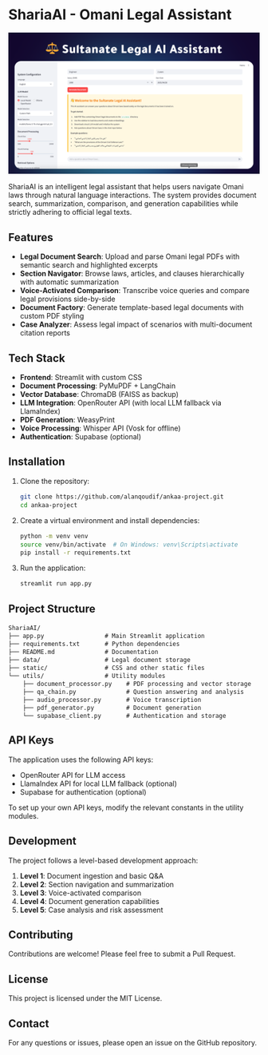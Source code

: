 # ShariaAI - Omani Legal Assistant

![ShariaAI Logo](./pho.png)

ShariaAI is an intelligent legal assistant that helps users navigate Omani laws through natural language interactions. The system provides document search, summarization, comparison, and generation capabilities while strictly adhering to official legal texts.

## Features

- **Legal Document Search**: Upload and parse Omani legal PDFs with semantic search and highlighted excerpts
- **Section Navigator**: Browse laws, articles, and clauses hierarchically with automatic summarization
- **Voice-Activated Comparison**: Transcribe voice queries and compare legal provisions side-by-side
- **Document Factory**: Generate template-based legal documents with custom PDF styling
- **Case Analyzer**: Assess legal impact of scenarios with multi-document citation reports

## Tech Stack

- **Frontend**: Streamlit with custom CSS
- **Document Processing**: PyMuPDF + LangChain
- **Vector Database**: ChromaDB (FAISS as backup)
- **LLM Integration**: OpenRouter API (with local LLM fallback via LlamaIndex)
- **PDF Generation**: WeasyPrint
- **Voice Processing**: Whisper API (Vosk for offline)
- **Authentication**: Supabase (optional)

## Installation

1. Clone the repository:
   ```bash
   git clone https://github.com/alanqoudif/ankaa-project.git
   cd ankaa-project
   ```

2. Create a virtual environment and install dependencies:
   ```bash
   python -m venv venv
   source venv/bin/activate  # On Windows: venv\Scripts\activate
   pip install -r requirements.txt
   ```

3. Run the application:
   ```bash
   streamlit run app.py
   ```

## Project Structure

```
ShariaAI/
├── app.py                 # Main Streamlit application
├── requirements.txt       # Python dependencies
├── README.md              # Documentation
├── data/                  # Legal document storage
├── static/                # CSS and other static files
└── utils/                 # Utility modules
    ├── document_processor.py    # PDF processing and vector storage
    ├── qa_chain.py              # Question answering and analysis
    ├── audio_processor.py       # Voice transcription
    ├── pdf_generator.py         # Document generation
    └── supabase_client.py       # Authentication and storage
```

## API Keys

The application uses the following API keys:
- OpenRouter API for LLM access
- LlamaIndex API for local LLM fallback (optional)
- Supabase for authentication (optional)

To set up your own API keys, modify the relevant constants in the utility modules.

## Development

The project follows a level-based development approach:

1. **Level 1**: Document ingestion and basic Q&A
2. **Level 2**: Section navigation and summarization
3. **Level 3**: Voice-activated comparison
4. **Level 4**: Document generation capabilities
5. **Level 5**: Case analysis and risk assessment

## Contributing

Contributions are welcome! Please feel free to submit a Pull Request.

## License

This project is licensed under the MIT License.

## Contact

For any questions or issues, please open an issue on the GitHub repository.
